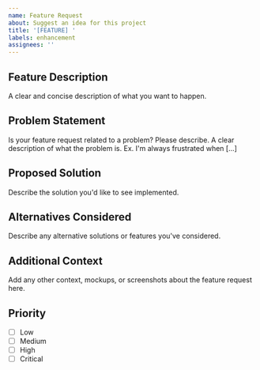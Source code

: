 ```yaml
---
name: Feature Request
about: Suggest an idea for this project
title: '[FEATURE] '
labels: enhancement
assignees: ''
---
```


## Feature Description
A clear and concise description of what you want to happen.

## Problem Statement
Is your feature request related to a problem? Please describe.
A clear description of what the problem is. Ex. I'm always frustrated when [...]

## Proposed Solution
Describe the solution you'd like to see implemented.

## Alternatives Considered
Describe any alternative solutions or features you've considered.

## Additional Context
Add any other context, mockups, or screenshots about the feature request here.

## Priority
- [ ] Low
- [ ] Medium  
- [ ] High
- [ ] Critical